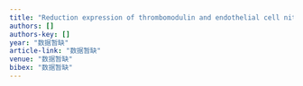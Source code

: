 ```yaml
---
title: "Reduction expression of thrombomodulin and endothelial cell nitric oxide synthase in dermatomyositis"
authors: []
authors-key: []
year: "数据暂缺"
article-link: "数据暂缺"
venue: "数据暂缺"
bibex: "数据暂缺"
---
```

